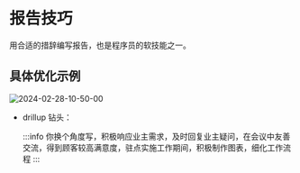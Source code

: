 # 报告技巧

用合适的措辞编写报告，也是程序员的软技能之一。

## 具体优化示例

![2024-02-28-10-50-00](https://cdn.jsdelivr.net/gh/RuanZhongNan/img-store/img/2024-02-28-10-50-00.png)

- drillup 钻头：

  :::info
  你换个角度写，积极响应业主需求，及时回复业主疑问，在会议中友善交流，得到顾客较高满意度，驻点实施工作期间，积极制作图表，细化工作流程
  :::
